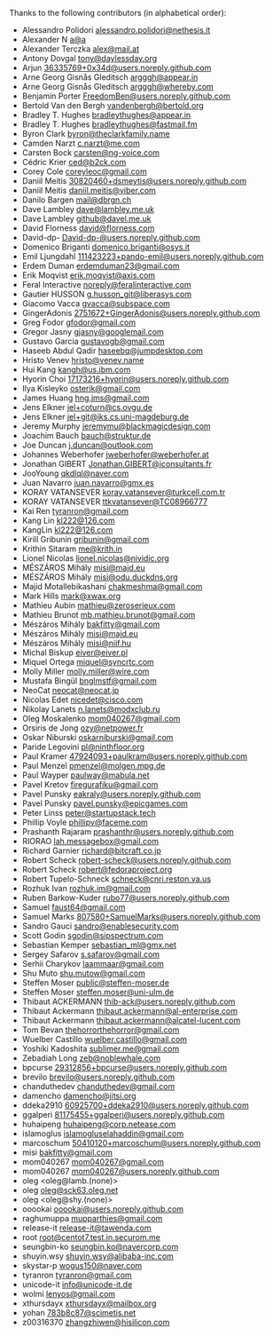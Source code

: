 Thanks to the following contributors (in alphabetical order):

- Alessandro Polidori <alessandro.polidori@nethesis.it>
- Alexander N <a@a>
- Alexander Terczka <alex@mail.at>
- Antony Dovgal <tony@daylessday.org>
- Arjun <36335769+0x34d@users.noreply.github.com>
- Arne Georg Gisnås Gleditsch <argggh@appear.in>
- Arne Georg Gisnås Gleditsch <argggh@whereby.com>
- Benjamin Porter <FreedomBen@users.noreply.github.com>
- Bertold Van den Bergh <vandenbergh@bertold.org>
- Bradley T. Hughes <bradleythughes@appear.in>
- Bradley T. Hughes <bradleythughes@fastmail.fm>
- Byron Clark <byron@theclarkfamily.name>
- Camden Narzt <c.narzt@me.com>
- Carsten Bock <carsten@ng-voice.com>
- Cédric Krier <ced@b2ck.com>
- Corey Cole <coreyleoc@gmail.com>
- Daniil Meitis <30820460+dsmeytis@users.noreply.github.com>
- Daniil Meitis <daniil.meitis@viber.com>
- Danilo Bargen <mail@dbrgn.ch>
- Dave Lambley <dave@lambley.me.uk>
- Dave Lambley <github@davel.me.uk>
- David Florness <david@florness.com>
- David-dp- <David-dp-@users.noreply.github.com>
- Domenico Briganti <domenico.briganti@osys.it>
- Emil Ljungdahl <111423223+pando-emil@users.noreply.github.com>
- Erdem Duman <erdemduman23@gmail.com>
- Erik Moqvist <erik.moqvist@axis.com>
- Feral Interactive <noreply@feralinteractive.com>
- Gautier HUSSON <g.husson_git@liberasys.com>
- Giacomo Vacca <gvacca@subspace.com>
- GingerAdonis <2751672+GingerAdonis@users.noreply.github.com>
- Greg Fodor <gfodor@gmail.com>
- Gregor Jasny <gjasny@googlemail.com>
- Gustavo Garcia <gustavogb@gmail.com>
- Haseeb Abdul Qadir <haseebq@jumpdesktop.com>
- Hristo Venev <hristo@venev.name>
- Hui Kang <kangh@us.ibm.com>
- Hyorin Choi <17173216+hyorin@users.noreply.github.com>
- Ilya Kisleyko <osterik@gmail.com>
- James Huang <hng.jms@gmail.com>
- Jens Elkner <jel+coturn@cs.ovgu.de>
- Jens Elkner <jel+git@iks.cs.uni-magdeburg.de>
- Jeremy Murphy <jeremymu@blackmagicdesign.com>
- Joachim Bauch <bauch@struktur.de>
- Joe Duncan <j.duncan@outlook.com>
- Johannes Weberhofer <jweberhofer@weberhofer.at>
- Jonathan GIBERT <Jonathan.GIBERT@iconsultants.fr>
- JooYoung <qkdlql@naver.com>
- Juan Navarro <juan.navarro@gmx.es>
- KORAY VATANSEVER <koray.vatansever@turkcell.com.tr>
- KORAY VATANSEVER <ttkvatansever@TC08966777>
- Kai Ren <tyranron@gmail.com>
- Kang Lin <kl222@126.com>
- KangLin <kl222@126.com>
- Kirill Gribunin <gribunin@gmail.com>
- Krithin Sitaram <me@krith.in>
- Lionel Nicolas <lionel.nicolas@nividic.org>
- MÉSZÁROS Mihály <misi@majd.eu>
- MÉSZÁROS Mihály <misi@odu.duckdns.org>
- Majid Motallebikashani <chakmeshma@gmail.com>
- Mark Hills <mark@xwax.org>
- Mathieu Aubin <mathieu@zeroserieux.com>
- Mathieu Brunot <mb.mathieu.brunot@gmail.com>
- Mészáros Mihály <bakfitty@gmail.com>
- Mészáros Mihály <misi@majd.eu>
- Mészáros Mihály <misi@niif.hu>
- Michal Biskup <eiver@eiver.pl>
- Miquel Ortega <miquel@syncrtc.com>
- Molly Miller <molly.miller@wire.com>
- Mustafa Bingül <bnglmstf@gmail.com>
- NeoCat <neocat@neocat.jp>
- Nicolas Edet <nicedet@cisco.com>
- Nikolay Lanets <n.lanets@modxclub.ru>
- Oleg Moskalenko <mom040267@gmail.com>
- Orsiris de Jong <ozy@netpower.fr>
- Oskar Niburski <oskarniburski@gmail.com>
- Paride Legovini <pl@ninthfloor.org>
- Paul Kramer <47924093+paulkram@users.noreply.github.com>
- Paul Menzel <pmenzel@molgen.mpg.de>
- Paul Wayper <paulway@mabula.net>
- Pavel Kretov <firegurafiku@gmail.com>
- Pavel Punsky <eakraly@users.noreply.github.com>
- Pavel Punsky <pavel.punsky@epicgames.com>
- Peter Linss <peter@startupstack.tech>
- Phillip Voyle <phillipv@faceme.com>
- Prashanth Rajaram <prashanthr@users.noreply.github.com>
- RIORAO <lah.messagebox@gmail.com>
- Richard Garnier <richard@bitcraft.co.jp>
- Robert Scheck <robert-scheck@users.noreply.github.com>
- Robert Scheck <robert@fedoraproject.org>
- Robert Tupelo-Schneck <schneck@cnri.reston.va.us>
- Rozhuk Ivan <rozhuk.im@gmail.com>
- Ruben Barkow-Kuder <rubo77@users.noreply.github.com>
- Samuel <faust64@gmail.com>
- Samuel Marks <807580+SamuelMarks@users.noreply.github.com>
- Sandro Gauci <sandro@enablesecurity.com>
- Scott Godin <sgodin@sipspectrum.com>
- Sebastian Kemper <sebastian_ml@gmx.net>
- Sergey Safarov <s.safarov@gmail.com>
- Serhii Charykov <laammaar@gmail.com>
- Shu Muto <shu.mutow@gmail.com>
- Steffen Moser <public@steffen-moser.de>
- Steffen Moser <steffen.moser@uni-ulm.de>
- Thibaut ACKERMANN <thib-ack@users.noreply.github.com>
- Thibaut Ackermann <thibaut.ackermann@al-enterprise.com>
- Thibaut Ackermann <thibaut.ackermann@alcatel-lucent.com>
- Tom Bevan <thehorrorthehorror@gmail.com>
- Wuelber Castillo <wuelber.castillo@gmail.com>
- Yoshiki Kadoshita <sublimer.me@gmail.com>
- Zebadiah Long <zeb@noblewhale.com>
- bpcurse <29312856+bpcurse@users.noreply.github.com>
- brevilo <brevilo@users.noreply.github.com>
- chanduthedev <chanduthedev@gmail.com>
- damencho <damencho@jitsi.org>
- ddeka2910 <60925700+ddeka2910@users.noreply.github.com>
- ggalperi <81175455+ggalperi@users.noreply.github.com>
- huhaipeng <huhaipeng@corp.netease.com>
- islamoglus <islamogluselahaddin@gmail.com>
- marcoschum <50410120+marcoschum@users.noreply.github.com>
- misi <bakfitty@gmail.com>
- mom040267 <mom040267@gmail.com>
- mom040267 <mom040267@users.noreply.github.com>
- oleg <oleg@lamb.(none)>
- oleg <oleg@sck63.oleg.net>
- oleg <oleg@shy.(none)>
- ooookai <ooookai@users.noreply.github.com>
- raghumuppa <mupparthies@gmail.com>
- release-it <release-it@tawenda.com>
- root <root@centot7.test.in.securom.me>
- seungbin-ko <seungbin.ko@navercorp.com>
- shuyin.wsy <shuyin.wsy@alibaba-inc.com>
- skystar-p <wogus150@naver.com>
- tyranron <tyranron@gmail.com>
- unicode-it <info@unicode-it.de>
- wolmi <lenyos@gmail.com>
- xthursdayx <xthursdayx@mailbox.org>
- yohan <783b8c87@scimetis.net>
- z00316370 <zhangzhiwen@hisilicon.com>

